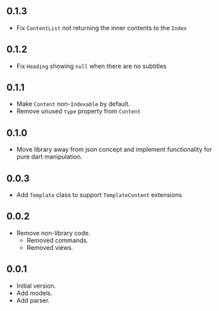 ## 0.1.3

- Fix `ContentList` not returning the inner contents to the `Index`
 
## 0.1.2

- Fix `Heading` showing `null` when there are no subtitles

## 0.1.1

- Make `Content` non-`Indexable` by default.
- Remove unused `type` property from `Content`

## 0.1.0

- Move library away from json concept and implement functionality for pure dart manipulation.

## 0.0.3

- Add `Template` class to support `TemplateContent` extensions

## 0.0.2

- Remove non-library code.
  - Removed commands.
  - Removed views.

## 0.0.1

- Initial version.
- Add models.
- Add parser.